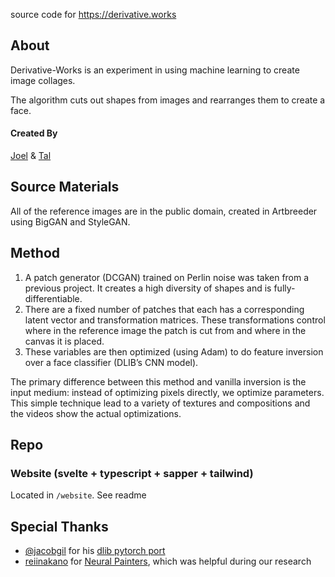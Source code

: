 source code for https://derivative.works 

## About
Derivative-Works is an experiment in using machine learning to create image collages. 

The algorithm cuts out shapes from images and rearranges them to create a face.

#### Created By
[Joel](https://www.joelsimon.net/) & [Tal](https://twitter.com/eiopa)


## Source Materials
All of the reference images are in the public domain, created in Artbreeder using BigGAN and StyleGAN.

## Method
1. A patch generator (DCGAN) trained on Perlin noise was taken from a previous project. It creates a high diversity of shapes and is fully-differentiable.
2. There are a fixed number of patches that each has a corresponding latent vector and transformation matrices. These transformations control where in the reference image the patch is cut from and where in the canvas it is placed.
3. These variables are then optimized (using Adam) to do feature inversion over a face classifier (DLIB’s CNN model).

The primary difference between this method and vanilla inversion is the input medium: instead of optimizing pixels directly, we optimize parameters. This simple technique lead to a variety of textures and compositions and the videos show the actual optimizations.

## Repo
### Website (svelte + typescript + sapper + tailwind)
Located in `/website`. See readme


## Special Thanks
- [@jacobgil](https://github.com/jacobgil/) for his [dlib pytorch port](https://github.com/jacobgil/dlib_facedetector_pytorch)
- [reiinakano](https://github.com/reiinakano) for [Neural Painters](https://github.com/reiinakano/neural-painters), which was helpful during our research
